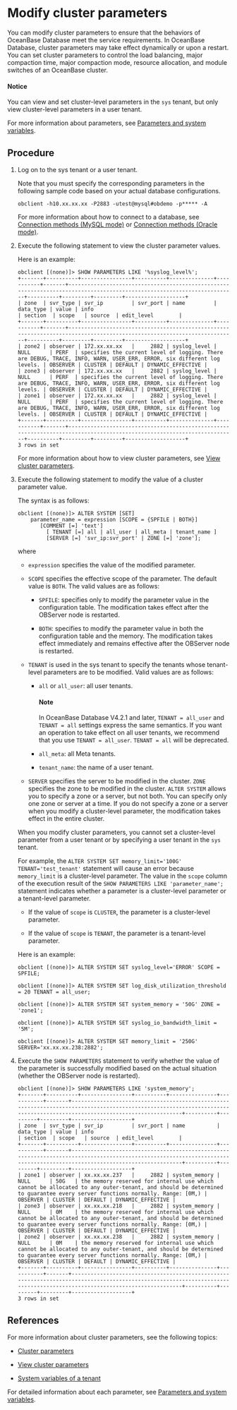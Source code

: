 # Modify cluster parameters

You can modify cluster parameters to ensure that the behaviors of OceanBase Database meet the service requirements. In OceanBase Database, cluster parameters may take effect dynamically or upon a restart. You can set cluster parameters to control the load balancing, major compaction time, major compaction mode, resource allocation, and module switches of an OceanBase cluster.

   <main id="notice" type='notice'>
   <h4>Notice</h4>
   <p>You can view and set cluster-level parameters in the <code>sys</code> tenant, but only view cluster-level parameters in a user tenant. </p>
   </main>

For more information about parameters, see [Parameters and system variables](../../../700.reference/800.configuration-items-and-system-variables/000.configuration-items-and-system-variables-overview.md).

## Procedure

1. Log on to the sys tenant or a user tenant.

   Note that you must specify the corresponding parameters in the following sample code based on your actual database configurations.

   ```shell
   obclient -h10.xx.xx.xx -P2883 -utest@mysql#obdemo -p***** -A
   ```

   For more information about how to connect to a database, see [Connection methods (MySQL mode)](../../../300.develop/100.application-development-of-mysql-mode/100.connect-to-oceanbase-database-of-mysql-mode/100.connection-methods-overview-of-mysql-mode.md) or [Connection methods (Oracle mode)](../../../300.develop/200.application-development-of-oracle-mode/100.connect-to-oceanbase-database-of-oracle-mode/100.connection-methods-overview-of-oracle-mode.md).

2. Execute the following statement to view the cluster parameter values.

   Here is an example:

   ```shell
   obclient [(none)]> SHOW PARAMETERS LIKE '%syslog_level%';
   +-------+----------+----------------+----------+--------------+-----------+-------+------------------------------------------------------------------------------------------------------------------------+----------+---------+---------+-------------------+
   | zone  | svr_type | svr_ip         | svr_port | name         | data_type | value | info                                                                                                                   | section  | scope   | source  | edit_level        |
   +-------+----------+----------------+----------+--------------+-----------+-------+------------------------------------------------------------------------------------------------------------------------+----------+---------+---------+-------------------+
   | zone2 | observer | 172.xx.xx.xx   |     2882 | syslog_level | NULL      | PERF  | specifies the current level of logging. There are DEBUG, TRACE, INFO, WARN, USER_ERR, ERROR, six different log levels. | OBSERVER | CLUSTER | DEFAULT | DYNAMIC_EFFECTIVE |
   | zone3 | observer | 172.xx.xx.xx   |     2882 | syslog_level | NULL      | PERF  | specifies the current level of logging. There are DEBUG, TRACE, INFO, WARN, USER_ERR, ERROR, six different log levels. | OBSERVER | CLUSTER | DEFAULT | DYNAMIC_EFFECTIVE |
   | zone1 | observer | 172.xx.xx.xx   |     2882 | syslog_level | NULL      | PERF  | specifies the current level of logging. There are DEBUG, TRACE, INFO, WARN, USER_ERR, ERROR, six different log levels. | OBSERVER | CLUSTER | DEFAULT | DYNAMIC_EFFECTIVE |
   +-------+----------+----------------+----------+--------------+-----------+-------+------------------------------------------------------------------------------------------------------------------------+----------+---------+---------+-------------------+
   3 rows in set
   ```

   For more information about how to view cluster parameters, see [View cluster parameters](../300.common-cluster-operations/1200.view-cluster-parameters.md).

3. Execute the following statement to modify the value of a cluster parameter value.

   The syntax is as follows:

   ```shell
   obclient [(none)]> ALTER SYSTEM [SET]
       parameter_name = expression [SCOPE = {SPFILE | BOTH}]
          [COMMENT [=] 'text']
            [ TENANT [=] all | all_user | all_meta | tenant_name ]
            [SERVER [=] 'svr_ip:svr_port' | ZONE [=] 'zone'];
   ```

   where

   * `expression` specifies the value of the modified parameter.

   * `SCOPE` specifies the effective scope of the parameter. The default value is `BOTH`. The valid values are as follows:

      * `SPFILE`: specifies only to modify the parameter value in the configuration table. The modification takes effect after the OBServer node is restarted.

      * `BOTH`: specifies to modify the parameter value in both the configuration table and the memory. The modification takes effect immediately and remains effective after the OBServer node is restarted.

   * `TENANT` is used in the sys tenant to specify the tenants whose tenant-level parameters are to be modified. Valid values are as follows:

      * `all` or `all_user`: all user tenants.

         <main id="notice" type='explain'>
         <h4>Note</h4>
         <p>In OceanBase Database V4.2.1 and later, <code>TENANT = all_user</code> and <code>TENANT = all</code> settings express the same semantics. If you want an operation to take effect on all user tenants, we recommend that you use <code>TENANT = all_user</code>. <code>TENANT = all</code> will be deprecated. </p>
         </main>

      * `all_meta`: all Meta tenants.

      * `tenant_name`: the name of a user tenant.

   * `SERVER` specifies the server to be modified in the cluster. `ZONE` specifies the zone to be modified in the cluster. `ALTER SYSTEM` allows you to specify a zone or a server, but not both. You can specify only one zone or server at a time. If you do not specify a zone or a server when you modify a cluster-level parameter, the modification takes effect in the entire cluster.

   When you modify cluster parameters, you cannot set a cluster-level parameter from a user tenant or by specifying a user tenant in the `sys` tenant.

   For example, the `ALTER SYSTEM SET memory_limit='100G' TENANT='test_tenant'` statement will cause an error because `memory_limit` is a cluster-level parameter. The value in the `scope` column of the execution result of the `SHOW PARAMETERS LIKE 'parameter_name';` statement indicates whether a parameter is a cluster-level parameter or a tenant-level parameter.

   * If the value of `scope` is `CLUSTER`, the parameter is a cluster-level parameter.

   * If the value of `scope` is `TENANT`, the parameter is a tenant-level parameter.

   Here is an example:

   ```shell
   obclient [(none)]> ALTER SYSTEM SET syslog_level='ERROR' SCOPE = SPFILE;

   obclient [(none)]> ALTER SYSTEM SET log_disk_utilization_threshold = 20 TENANT = all_user;

   obclient [(none)]> ALTER SYSTEM SET system_memory = '50G' ZONE = 'zone1';

   obclient [(none)]> ALTER SYSTEM SET syslog_io_bandwidth_limit = '5M';

   obclient [(none)]> ALTER SYSTEM SET memory_limit = '250G' SERVER='xx.xx.xx.238:2882';
   ```

4. Execute the `SHOW PARAMETERS` statement to verify whether the value of the parameter is successfully modified based on the actual situation (whether the OBServer node is restarted).

   ```shell
   obclient [(none)]> SHOW PARAMETERS LIKE 'system_memory';
   +-------+----------+----------------+----------+---------------+-----------+-------+-------------------------------------------------------------------------------------------------------------------------------------------------------------------------+----------+---------+---------+-------------------+
   | zone  | svr_type | svr_ip         | svr_port | name          | data_type | value | info                                                                                                                                                                    | section  | scope   | source  | edit_level        |
   +-------+----------+----------------+----------+---------------+-----------+-------+-------------------------------------------------------------------------------------------------------------------------------------------------------------------------+----------+---------+---------+-------------------+
   | zone1 | observer | xx.xx.xx.237   |     2882 | system_memory | NULL      | 50G   | the memory reserved for internal use which cannot be allocated to any outer-tenant, and should be determined to guarantee every server functions normally. Range: [0M,) | OBSERVER | CLUSTER | DEFAULT | DYNAMIC_EFFECTIVE |
   | zone3 | observer | xx.xx.xx.218   |     2882 | system_memory | NULL      | 0M    | the memory reserved for internal use which cannot be allocated to any outer-tenant, and should be determined to guarantee every server functions normally. Range: [0M,) | OBSERVER | CLUSTER | DEFAULT | DYNAMIC_EFFECTIVE |
   | zone2 | observer | xx.xx.xx.238   |     2882 | system_memory | NULL      | 0M    | the memory reserved for internal use which cannot be allocated to any outer-tenant, and should be determined to guarantee every server functions normally. Range: [0M,) | OBSERVER | CLUSTER | DEFAULT | DYNAMIC_EFFECTIVE |
   +-------+----------+----------------+----------+---------------+-----------+-------+-------------------------------------------------------------------------------------------------------------------------------------------------------------------------+----------+---------+---------+-------------------+
   3 rows in set
   ```

## References

For more information about cluster parameters, see the following topics:

* [Cluster parameters](../200.cluster-configuration-items.md)

* [View cluster parameters](../300.common-cluster-operations/1200.view-cluster-parameters.md)

* [System variables of a tenant](../../200.tenant-management/500.system-variable-of-tenant.md)

For detailed information about each parameter, see [Parameters and system variables](../../../700.reference/800.configuration-items-and-system-variables/000.configuration-items-and-system-variables-overview.md).
